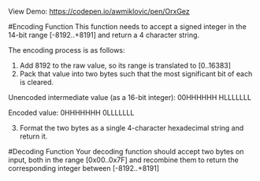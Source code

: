View Demo: https://codepen.io/awmiklovic/pen/OrxGez

#Encoding Function
This function needs to accept a signed integer in the 14-bit range [-8192..+8191] and return a 4 character string.

The encoding process is as follows:

1. Add 8192 to the raw value, so its range is translated to [0..16383]
2. Pack that value into two bytes such that the most significant bit of each is cleared.

Unencoded intermediate value (as a 16-bit integer):
  00HHHHHH HLLLLLLL

Encoded value:
  0HHHHHHH 0LLLLLLL

3. Format the two bytes as a single 4-character hexadecimal string and return it.

#Decoding Function
Your decoding function should accept two bytes on input, both in the range [0x00..0x7F] and recombine them to return the corresponding integer between [-8192..+8191]
